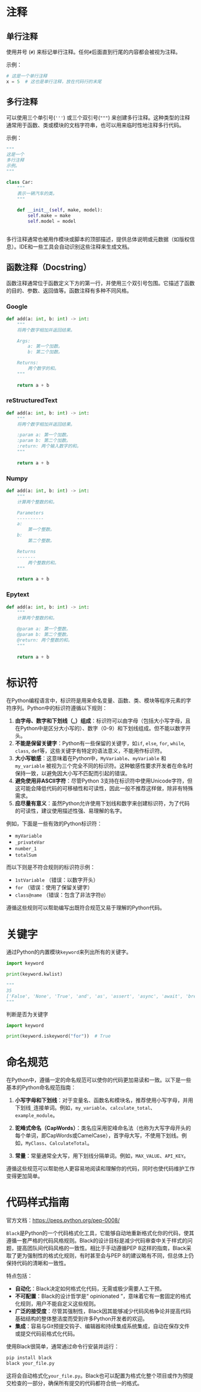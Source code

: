 # 注释

## 单行注释

使用井号 (`#`) 来标记单行注释。任何`#`后面直到行尾的内容都会被视为注释。

示例：
```python
# 这是一个单行注释
x = 5  # 这也是单行注释，放在代码行的末尾
```



## 多行注释

可以使用三个单引号(`'''`) 或三个双引号(`"""`) 来创建多行注释。这种类型的注释通常用于函数、类或模块的文档字符串，也可以用来临时性地注释多行代码。

示例：
```python
"""
这是一个
多行注释
示例。
"""

class Car:
    """
    表示一辆汽车的类。
    """
    
    def __init__(self, make, model):
        self.make = make
        self.model = model
   
```

多行注释通常也被用作模块或脚本的顶部描述，提供总体说明或元数据（如版权信息）。IDE和一些工具会自动识别这些注释来生成文档。



## 函数注释（Docstring）

函数注释通常位于函数定义下方的第一行，并使用三个双引号包围。它描述了函数的目的、参数、返回值等。函数注释有多种不同风格。



### Google

```python
def add(a: int, b: int) -> int:
    """
    将两个数字相加并返回结果。

    Args:
        a: 第一个加数。
        b: 第二个加数。

    Returns:
        两个数字的和。
    """
    
    return a + b

```





### reStructuredText

```python
def add(a: int, b: int) -> int:
    """
    将两个数字相加并返回结果。

    :param a: 第一个加数。
    :param b: 第二个加数。
    :return: 两个输入数字的和。
    """
    
    return a + b

```



### Numpy

```python
def add(a: int, b: int) -> int:
    """
    计算两个整数的和。

    Parameters
    ----------
    a:
        第一个整数。
    b:
        第二个整数。

    Returns
    -------
        两个整数的和。
    """

    return a + b

```



### Epytext

```python
def add(a: int, b: int) -> int:
    """
    计算两个整数的和。

    @param a: 第一个整数。
    @param b: 第二个整数。
    @return: 两个整数的和。
    """
    
    return a + b

```





# 标识符

在Python编程语言中，标识符是用来命名变量、函数、类、模块等程序元素的字符序列。Python中的标识符遵循以下规则：

1. **由字母、数字和下划线（_）组成**：标识符可以由字母（包括大小写字母，且在Python中是区分大小写的）、数字（0-9）和下划线组成。但不能以数字开头。
2. **不能是保留关键字**：Python有一些保留的关键字，如`if`, `else`, `for`, `while`, `class`, `def`等，这些关键字有特定的语法意义，不能用作标识符。
3. **大小写敏感**：这意味着在Python中，`MyVariable`、`myVariable` 和 `my_variable` 被视为三个完全不同的标识符。这种敏感性要求开发者在命名时保持一致，以避免因大小写不匹配而引起的错误。
4. **避免使用非ASCII字符**：尽管Python 3支持在标识符中使用Unicode字符，但这可能会降低代码的可移植性和可读性，因此一般不推荐这样做，除非有特殊需求。
5. **应尽量有意义**：虽然Python允许使用下划线和数字来创建标识符，为了代码的可读性，建议使用描述性强、易理解的名字。

例如，下面是一些有效的Python标识符：

- `myVariable`
- `_privateVar`
- `number_1`
- `totalSum`

而以下则是不符合规则的标识符示例：

- `1stVariable` （错误：以数字开头）
- `for` （错误：使用了保留关键字）
- `class@name` （错误：包含了非法字符`@`）

遵循这些规则可以帮助编写出既符合规范又易于理解的Python代码。





# 关键字

通过Python的内置模块`keyword`来列出所有的关键字。

```python
import keyword

print(keyword.kwlist)

"""
35
['False', 'None', 'True', 'and', 'as', 'assert', 'async', 'await', 'break', 'class', 'continue', 'def', 'del', 'elif', 'else', 'except', 'finally', 'for', 'from', 'global', 'if', 'import', 'in', 'is', 'lambda', 'nonlocal', 'not', 'or', 'pass', 'raise', 'return', 'try', 'while', 'with', 'yield']
"""
```



判断是否为关键字

```python
import keyword

print(keyword.iskeyword("for"))  # True
```





# 命名规范

在Python中，遵循一定的命名规范可以使你的代码更加易读和一致。以下是一些基本的Python命名规范指南：

1. **小写字母和下划线**：对于变量名、函数名和模块名，推荐使用小写字母，并用下划线`_`连接单词。例如，`my_variable`、`calculate_total`、`example_module`。

2. **驼峰式命名（CapWords）**：类名应采用驼峰命名法（也称为大写字母开头的每个单词，即CapWords或CamelCase），首字母大写，不使用下划线。例如，`MyClass`、`CalculateTotal`。

3. **常量**：常量通常全大写，用下划线分隔单词。例如，`MAX_VALUE`、`API_KEY`。

   

遵循这些规范可以帮助他人更容易地阅读和理解你的代码，同时也使代码维护工作变得更加简单。



# 代码样式指南

官方文档：https://peps.python.org/pep-0008/



`Black`是Python的一个代码格式化工具，它能够自动地重新格式化你的代码，使其遵循一套严格的代码风格规则。Black的设计目标是减少代码审查中关于样式的问题，提高团队间代码风格的一致性。相比于手动遵循PEP 8这样的指南，Black采取了更为强制性的格式化规则，有时甚至会与PEP 8的建议略有不同，但总体上仍保持代码的清晰和一致性。

特点包括：

- **自动化**：Black决定如何格式化代码，无需或极少需要人工干预。
- **不可配置**：Black的设计哲学是“ opinionated ”，意味着它有一套固定的格式化规则，用户不能自定义这些规则。
- **广泛的接受度**：尽管其强制性，Black因其能够减少代码风格争论并提高代码基础结构的整体整洁度而受到许多Python开发者的欢迎。
- **集成**：容易与Git预提交钩子、编辑器和持续集成系统集成，自动在保存文件或提交代码前格式化代码。

使用Black很简单，通常通过命令行安装并运行：

```bash
pip install black
black your_file.py
```

这将会自动格式化`your_file.py`。Black也可以配置为格式化整个项目或作为预提交检查的一部分，确保所有提交的代码都符合统一的格式。